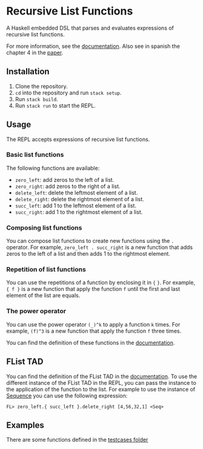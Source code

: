 # Recursive List Functions

A Haskell embedded DSL that parses and evaluates expressions of recursive list functions.

For more information, see the [documentation](RLF.md).
Also see in spanish the chapter 4 in the [paper](https://dcc.fceia.unr.edu.ar/sites/default/files/uploads/materias/Libro_3_Mar.pdf).

## Installation
1. Clone the repository.
2. `cd` into the repository and run `stack setup`.
3. Run `stack build`.
4. Run `stack run` to start the REPL.

## Usage
The REPL accepts expressions of recursive list functions.

### Basic list functions
The following functions are available:
- `zero_left`: add zeros to the left of a list.
- `zero_right`: add zeros to the right of a list.
- `delete_left`: delete the leftmost element of a list.
- `delete_right`: delete the rightmost element of a list.
- `succ_left`: add 1 to the leftmost element of a list.
- `succ_right`: add 1 to the rightmost element of a list.

### Composing list functions
You can compose list functions to create new functions using the `.` operator. For example, `zero_left . succ_right` is a new function that adds zeros to the left of a list and then adds 1 to the rightmost element.

### Repetition of list functions
You can use the repetitions of a function by enclosing it in `{` `}`. For example, `{ f }` is a new function that apply the function `f` until the first and last element of the list are equals.

### The power operator
You can use the power operator `(_)^k` to apply a function `k` times. For example,
`(f)^3` is a new function that apply the function `f` three times.

You can find the definition of these functions in the [documentation](RLF.md).

## FList TAD
You can find the definition of the FList TAD in the [documentation](TAD.md). To use the different instance of the FList TAD in the REPL, you can pass the instance to the application of the function to the list. For example to use the instance of [Sequence](src/FList/SeqFList.hs) you can use the following expression:
```
FL> zero_left.{ succ_left }.delete_right [4,56,32,1] <Seq>
```

## Examples
There are some functions defined in the [testcases folder](test/testcases)
